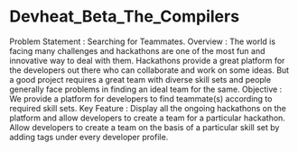 # Devheat_Beta_The_Compilers
Problem Statement : Searching for Teammates.
Overview : The world is facing many challenges and hackathons are one of the most fun and innovative way to deal with them. Hackathons provide a great platform for the developers out there who can collaborate and work on some ideas.
But a good project requires a great team with diverse skill sets and people generally face problems in finding an ideal team for the same.
Objective : We provide a platform for developers to find teammate(s) according to required skill sets.
Key Feature : Display all the ongoing hackathons on the platform and allow developers to create a team for a particular hackathon.
Allow developers to create a team on the basis of a particular skill set by adding tags under every developer profile.




